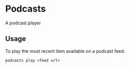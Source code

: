 # Podcasts

A podcast player

## Usage

To play the most recent item available on a podcast feed:

```
podcasts play <feed url>
```

